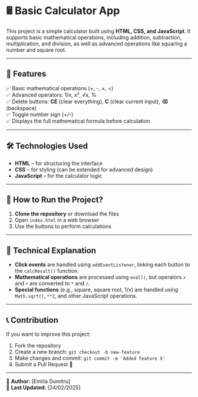 # 🖩 Basic Calculator App

This project is a simple calculator built using **HTML, CSS, and JavaScript**. It supports basic mathematical operations, including addition, subtraction, multiplication, and division, as well as advanced operations like squaring a number and square root.

---

## 📌 Features
✅ Basic mathematical operations (+, -, ×, ÷)  
✅ Advanced operators: 1/x, x², √x, %  
✅ Delete buttons: **CE** (clear everything), **C** (clear current input), **⌫** (backspace)  
✅ Toggle number sign (+/-)  
✅ Displays the full mathematical formula before calculation  

---

## 🛠️ Technologies Used
- **HTML** – for structuring the interface
- **CSS** – for styling (can be extended for advanced design)
- **JavaScript** – for the calculator logic

---

## 🚀 How to Run the Project?
1. **Clone the repository** or download the files
2. Open `index.html` in a web browser
3. Use the buttons to perform calculations

---

## 📌 Technical Explanation
- **Click events** are handled using `addEventListener`, linking each button to the `calcResult()` function.
- **Mathematical operations** are processed using `eval()`, but operators `×` and `÷` are converted to `*` and `/`.
- **Special functions** (e.g., square, square root, 1/x) are handled using `Math.sqrt()`, `**2`, and other JavaScript operations.

---

## 📞 Contribution
If you want to improve this project:
1. Fork the repository
2. Create a new branch: `git checkout -b new-feature`
3. Make changes and commit: `git commit -m 'Added feature X'`
4. Submit a Pull Request 🚀

---

📌 **Author:** [Emilia Dumitru]  
📅 **Last Updated:** [24/02/2025]  

